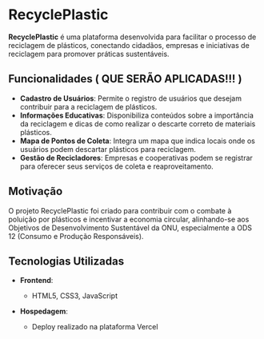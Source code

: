 # RecyclePlastic

**RecyclePlastic** é uma plataforma desenvolvida para facilitar o processo de reciclagem de plásticos, conectando cidadãos, empresas e iniciativas de reciclagem para promover práticas sustentáveis.

## Funcionalidades ( QUE SERÃO APLICADAS!!! )

- **Cadastro de Usuários**: Permite o registro de usuários que desejam contribuir para a reciclagem de plásticos.
- **Informações Educativas**: Disponibiliza conteúdos sobre a importância da reciclagem e dicas de como realizar o descarte correto de materiais plásticos.
- **Mapa de Pontos de Coleta**: Integra um mapa que indica locais onde os usuários podem descartar plásticos para reciclagem.
- **Gestão de Recicladores**: Empresas e cooperativas podem se registrar para oferecer seus serviços de coleta e reaproveitamento.

## Motivação

O projeto RecyclePlastic foi criado para contribuir com o combate à poluição por plásticos e incentivar a economia circular, alinhando-se aos Objetivos de Desenvolvimento Sustentável da ONU, especialmente a ODS 12 (Consumo e Produção Responsáveis).

## Tecnologias Utilizadas

- **Frontend**:
  - HTML5, CSS3, JavaScript

- **Hospedagem**:
  - Deploy realizado na plataforma Vercel

